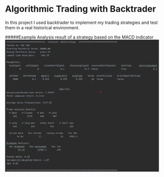 # Algorithmic Trading with Backtrader
In this project I used backtrader to implement my trading strategies and test them in a real historical environment.

#####Example
Analysis result of a strategy based on the MACD indicator
![alt text](https://github.com/ignacioballester/AlgoTrading/blob//master/result_example.png?raw=true)
